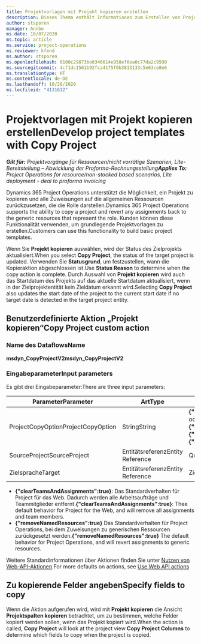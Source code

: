 ```yaml
---
title: Projektvorlagen mit Projekt kopieren erstellen
description: Dieses Thema enthält Informationen zum Erstellen von Projektvorlagen mithilfe der benutzerdefinierten Aktion „Projekt kopieren“.
author: stsporen
manager: Annbe
ms.date: 10/07/2020
ms.topic: article
ms.service: project-operations
ms.reviewer: kfend
ms.author: stsporen
ms.openlocfilehash: 0100c29873be6346614e958ef6ea0c77da2c9590
ms.sourcegitcommit: 4cf1dc1561b92fca4175f0b3813133c5e63ce8e6
ms.translationtype: HT
ms.contentlocale: de-DE
ms.lasthandoff: 10/28/2020
ms.locfileid: "4131612"
---
```

# <a name="develop-project-templates-with-copy-project"></a><span data-ttu-id="8ca8a-103">Projektvorlagen mit Projekt kopieren erstellen</span><span class="sxs-lookup"><span data-stu-id="8ca8a-103">Develop project templates with Copy Project</span></span>

<span data-ttu-id="8ca8a-104">_**Gilt für:** Projektvorgänge für Ressourcen/nicht vorrätige Szenarien, Lite-Bereitstellung – Abwicklung der Proforma-Rechnungsstellung_</span><span class="sxs-lookup"><span data-stu-id="8ca8a-104">_**Applies To:** Project Operations for resource/non-stocked based scenarios, Lite deployment - deal to proforma invoicing_</span></span>

<span data-ttu-id="8ca8a-105">Dynamics 365 Project Operations unterstützt die Möglichkeit, ein Projekt zu kopieren und alle Zuweisungen auf die allgemeinen Ressourcen zurückzusetzen, die die Rolle darstellen.</span><span class="sxs-lookup"><span data-stu-id="8ca8a-105">Dynamics 365 Project Operations supports the ability to copy a project and revert any assignments back to the generic resources that represent the role.</span></span> <span data-ttu-id="8ca8a-106">Kunden können diese Funktionalität verwenden, um grundlegende Projektvorlagen zu erstellen.</span><span class="sxs-lookup"><span data-stu-id="8ca8a-106">Customers can use this functionality to build basic project templates.</span></span>

<span data-ttu-id="8ca8a-107">Wenn Sie **Projekt kopieren** auswählen, wird der Status des Zielprojekts aktualisiert.</span><span class="sxs-lookup"><span data-stu-id="8ca8a-107">When you select **Copy Project**, the status of the target project is updated.</span></span> <span data-ttu-id="8ca8a-108">Verwenden Sie **Statusgrund**, um festzustellen, wann die Kopieraktion abgeschlossen ist.</span><span class="sxs-lookup"><span data-stu-id="8ca8a-108">Use **Status Reason** to determine when the copy action is complete.</span></span> <span data-ttu-id="8ca8a-109">Durch Auswahl von **Projekt kopieren** wird auch das Startdatum des Projekts auf das aktuelle Startdatum aktualisiert, wenn in der Zielprojektentität kein Zieldatum erkannt wird.</span><span class="sxs-lookup"><span data-stu-id="8ca8a-109">Selecting **Copy Project** also updates the start date of the project to the current start date if no target date is detected in the target project entity.</span></span>

## <a name="copy-project-custom-action"></a><span data-ttu-id="8ca8a-110">Benutzerdefinierte Aktion „Projekt kopieren“</span><span class="sxs-lookup"><span data-stu-id="8ca8a-110">Copy Project custom action</span></span> 

### <a name="name"></a><span data-ttu-id="8ca8a-111">Name des Dataflows</span><span class="sxs-lookup"><span data-stu-id="8ca8a-111">Name</span></span> 

<span data-ttu-id="8ca8a-112">**msdyn_CopyProjectV2**</span><span class="sxs-lookup"><span data-stu-id="8ca8a-112">**msdyn_CopyProjectV2**</span></span>

### <a name="input-parameters"></a><span data-ttu-id="8ca8a-113">Eingabeparameter</span><span class="sxs-lookup"><span data-stu-id="8ca8a-113">Input parameters</span></span>
<span data-ttu-id="8ca8a-114">Es gibt drei Eingabeparameter:</span><span class="sxs-lookup"><span data-stu-id="8ca8a-114">There are three input parameters:</span></span>

| <span data-ttu-id="8ca8a-115">Parameter</span><span class="sxs-lookup"><span data-stu-id="8ca8a-115">Parameter</span></span>          | <span data-ttu-id="8ca8a-116">Art</span><span class="sxs-lookup"><span data-stu-id="8ca8a-116">Type</span></span>   | <span data-ttu-id="8ca8a-117">Werte</span><span class="sxs-lookup"><span data-stu-id="8ca8a-117">Values</span></span>                                                   | 
|--------------------|--------|----------------------------------------------------------|
| <span data-ttu-id="8ca8a-118">ProjectCopyOption</span><span class="sxs-lookup"><span data-stu-id="8ca8a-118">ProjectCopyOption</span></span>  | <span data-ttu-id="8ca8a-119">String</span><span class="sxs-lookup"><span data-stu-id="8ca8a-119">String</span></span> | <span data-ttu-id="8ca8a-120">**{"removeNamedResources":true}** oder **{"clearTeamsAndAssignments":true}**</span><span class="sxs-lookup"><span data-stu-id="8ca8a-120">**{"removeNamedResources":true}** or **{"clearTeamsAndAssignments":true}**</span></span> |
| <span data-ttu-id="8ca8a-121">SourceProject</span><span class="sxs-lookup"><span data-stu-id="8ca8a-121">SourceProject</span></span>      | <span data-ttu-id="8ca8a-122">Entitätsreferenz</span><span class="sxs-lookup"><span data-stu-id="8ca8a-122">Entity Reference</span></span> | <span data-ttu-id="8ca8a-123">Quellprojekt</span><span class="sxs-lookup"><span data-stu-id="8ca8a-123">Source Project</span></span> |
| <span data-ttu-id="8ca8a-124">Zielsprache</span><span class="sxs-lookup"><span data-stu-id="8ca8a-124">Target</span></span>             | <span data-ttu-id="8ca8a-125">Entitätsreferenz</span><span class="sxs-lookup"><span data-stu-id="8ca8a-125">Entity Reference</span></span> | <span data-ttu-id="8ca8a-126">Zielprojekt</span><span class="sxs-lookup"><span data-stu-id="8ca8a-126">Target Project</span></span> |


- <span data-ttu-id="8ca8a-127">**{"clearTeamsAndAssignments":true}**: Das Standardverhalten für Project für das Web. Dadurch werden alle Arbeitsaufträge und Teammitglieder entfernt.</span><span class="sxs-lookup"><span data-stu-id="8ca8a-127">**{"clearTeamsAndAssignments":true}**: Thee default behavior for Project for the Web, and will remove all assignments and team members.</span></span>
- <span data-ttu-id="8ca8a-128">**{"removeNamedResources":true}** Das Standardverhalten für Project Operations, bei dem Zuweisungen zu generischen Ressourcen zurückgesetzt werden.</span><span class="sxs-lookup"><span data-stu-id="8ca8a-128">**{"removeNamedResources":true}** The default behavior for Project Operations, and will revert assignments to generic resources.</span></span>

<span data-ttu-id="8ca8a-129">Weitere Standardinformationen über Aktionen finden Sie unter [Nutzen von Web-API-Aktionen](https://docs.microsoft.com/powerapps/developer/common-data-service/webapi/use-web-api-actions).</span><span class="sxs-lookup"><span data-stu-id="8ca8a-129">For more defaults on actions, see [Use Web API actions](https://docs.microsoft.com/powerapps/developer/common-data-service/webapi/use-web-api-actions)</span></span>

## <a name="specify-fields-to-copy"></a><span data-ttu-id="8ca8a-130">Zu kopierende Felder angeben</span><span class="sxs-lookup"><span data-stu-id="8ca8a-130">Specify fields to copy</span></span> 
<span data-ttu-id="8ca8a-131">Wenn die Aktion aufgerufen wird, wird mit **Projekt kopieren** die Ansicht **Projektspalten kopieren** betrachtet, um zu bestimmen, welche Felder kopiert werden sollen, wenn das Projekt kopiert wird.</span><span class="sxs-lookup"><span data-stu-id="8ca8a-131">When the action is called, **Copy Project** will look at the project view **Copy Project Columns** to determine which fields to copy when the project is copied.</span></span>
